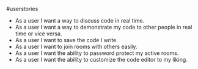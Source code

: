 #userstories

- As a user I want a way to discuss code in real time. 
- As a user I want a way to demonstrate my code to other people in real time or vice versa. 
- As a user I want to save the code I write.
- As a user I want to join rooms with others easily. 
- As a user I want the ability to password protect my active rooms. 
- As a user I want the ability to customize the code editor to my liking. 
